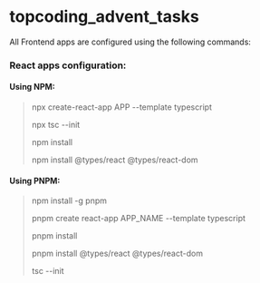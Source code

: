 # topcoding_advent_tasks


All Frontend apps are configured using the following commands:

### React apps configuration:
#### Using NPM:
> npx create-react-app APP --template typescript
> 
> npx tsc --init
> 
> npm install
> 
> npm install @types/react @types/react-dom
#### Using PNPM:
> npm install -g pnpm
> 
> pnpm create react-app APP_NAME --template typescript
>
> pnpm install
> 
> pnpm install @types/react @types/react-dom
> 
> tsc --init